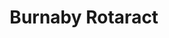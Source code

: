 ---
layout: club_page
title: Burnaby Rotaract
permalink: /burnaby-rotaract/
header_image: /assets/images/burnaby_rotaract_photo_header.jpg
header_image_description: Rotaract group in the TWECS warehouse
club_info:
    who_we_are: |
        This year, the club celebrated its 10th anniversary! It started in 2007 to provide a service club for Simon Fraser University students, Burnaby Rotaract has developed to consist of diverse members from students to young professionals from different parts of BC, Canada, and the world.

        The Burnaby Rotaract Club is proud of the high caliber of its members who are passionately partaking projects and events throughout the year. Year-round projects include container loading with Rotary World Help and Community Dinner with the Burnaby Neighborhood House. In addition, the club spearheads the planning and execution of the PAcific Canadian Experience (PACE)  roundtrip in partnership with local Rotaract Clubs from District 5040 and 5020.

        The club does work hard….while having fun! In addition to projects, the club conducts several socials throughout the year including Christmas, burger fundraisers and comedy nights! The club’s success would not be possible were it not for the amiable members, companionship with other Rotaract clubs in the district and the sponsorship of its sponsoring Rotary clubs who are dedicated to attend and support the club’s events.

        Sponsored by: [Rotary Club of Burnaby Metrotown](http://www.clubrunner.ca/Portal/Home.aspx?cid=746), the [Rotary Club of Burnaby Deer Lake](http://www.clubrunner.ca/Portal/Home.aspx?cid=356), and the [Rotary Club of Burnaby](http://www.rotaryburnaby.org/)
    what_we_do: |
        * Community Dinner at Burnaby Neighbourhood House
        * Container loading with Rotary World Help
        * PACE Round Trip
        * End Polio Now Polio Walk
        * Rotary Club of Metrotown – Burnaby’s Wine Festival
        * Rotary Club of Deer Lake – Stream Keepers Fish Release
        * Rotary Club of Burnaby – Wildlife Rescue
        * Rotary Coats for Kids
        * Third World Eye Care Society (TWECS) Eyeglass Sorting
        * Maywood Halloween Carnival
        * International Sustainable Energy Project: provide a source of sustainable energy for a small rural community
        * Soup Kitchen at Salvation Army
        * Heart and Stroke Foundation’s Big Bike
        * World Rotaract Week
        * Burnaby Task Force on Homelessness
        * Strings for Polio Fundraiser
        * Uganda Medical Mission Project
    meetings: |
        Regular Club meetings are held at 7:00pm bi-monthly on the 2nd and 4th Monday of each month. We meet at the Burnaby Neighbourhood House (3rd Floor, 4460 Beresford Street). This is right behind the Metrotown SkyTrain station.
embedded_calendar: |
    <iframe src="https://calendar.google.com/calendar/embed?src=info%40burnabyrotaract.org&amp;ctz=America%2FVancouver" style="border: 0" scrolling="no" width="100%" height="600" frameborder="0"></iframe>
embedded_map: |
    <iframe src="https://www.google.com/maps/embed?pb=!1m18!1m12!1m3!1d2605.691357705569!2d-123.00653858428404!3d49.22538017932514!2m3!1f0!2f0!3f0!3m2!1i1024!2i768!4f13.1!3m3!1m2!1s0x410b7f3f71654fdf%3A0x6823eff1bd41a100!2sBurnaby+Neighbourhood+House!5e0!3m2!1spt-BR!2sca!4v1509994912768" style="border: 0px none; pointer-events: none;" allowfullscreen="" width="100%" height="600" frameborder="0"></iframe>
---
